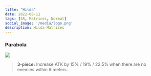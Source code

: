 ```yaml
---
title: "Hilda"
date: 2022-08-11
tags: [SR, Matrices, Normal]
social_image: '/media/logo.png'
description: Hilda Matrices
---
```

### Parabola

![](https://i.postimg.cc/J7TXcrZN/Hilda-m.png)

> **3-piece:** Increase ATK by 15% / 19% / 22.5% when there are no enemies within 6 meters.